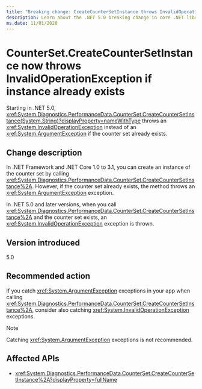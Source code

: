 ```yaml
---
title: "Breaking change: CreateCounterSetInstance throws InvalidOperationException if instance already exists"
description: Learn about the .NET 5.0 breaking change in core .NET libraries where CounterSet.CreateCounterSetInstance throws a different exception if the counter already exists.
ms.date: 11/01/2020
---
```

# CounterSet.CreateCounterSetInstance now throws InvalidOperationException if instance already exists

Starting in .NET 5.0, <xref:System.Diagnostics.PerformanceData.CounterSet.CreateCounterSetInstance(System.String)?displayProperty=nameWithType> throws an <xref:System.InvalidOperationException> instead of an <xref:System.ArgumentException> if the counter set already exists.

## Change description

In .NET Framework and .NET Core 1.0 to 3.1, you can create an instance of the counter set by calling <xref:System.Diagnostics.PerformanceData.CounterSet.CreateCounterSetInstance%2A>. However, if the counter set already exists, the method throws an <xref:System.ArgumentException> exception.

In .NET 5.0 and later versions, when you call <xref:System.Diagnostics.PerformanceData.CounterSet.CreateCounterSetInstance%2A> and the counter set exists, an <xref:System.InvalidOperationException> exception is thrown.

## Version introduced

5.0

## Recommended action

If you catch <xref:System.ArgumentException> exceptions in your app when calling <xref:System.Diagnostics.PerformanceData.CounterSet.CreateCounterSetInstance%2A>, consider also catching <xref:System.InvalidOperationException> exceptions.

> [!NOTE]
> Catching <xref:System.ArgumentException> exceptions is not recommended.

## Affected APIs

- <xref:System.Diagnostics.PerformanceData.CounterSet.CreateCounterSetInstance%2A?displayProperty=fullName>

<!--

### Category

Core .NET libraries

### Affected APIs

- `M:System.Diagnostics.PerformanceData.CounterSet.CreateCounterSetInstance(System.String)`

-->
